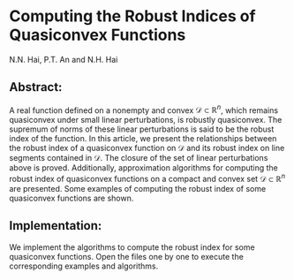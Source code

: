 # Computing the Robust Indices of Quasiconvex Functions
N.N. Hai, P.T. An and N.H. Hai

## Abstract:
A real function defined on a nonempty and convex $\mathcal{D}\subset\mathbb{R}^n$, which remains quasiconvex under small linear perturbations, is robustly quasiconvex. The supremum of norms of these linear perturbations is said to be the robust index of the function. In this article, we present the relationships between the robust index of a quasiconvex function on $\mathcal{D}$ and its robust index on line segments contained in $\mathcal{D}$. The closure of the set of linear perturbations above is proved. Additionally, approximation algorithms for computing the robust index of quasiconvex functions on a compact and convex set $\mathcal{D}\subset\mathbb{R}^n$ are presented. Some examples of computing the robust index of some quasiconvex functions are shown.

## Implementation:
We implement the algorithms to compute the robust index for some quasiconvex functions.
Open the files one by one to execute the corresponding examples and algorithms.
